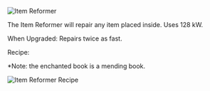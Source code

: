 ![Item Reformer](https://i.imgur.com/mjhteFm.png?1)

The Item Reformer will repair any item placed inside. Uses 128 kW.

When Upgraded: Repairs twice as fast.

Recipe:

*Note: the enchanted book is a mending book.

![Item Reformer Recipe](https://i.imgur.com/4qSgb45.png?1)